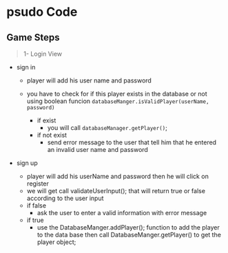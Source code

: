 # psudo Code

## Game Steps

> 1- Login View

- sign in

  - player will add his user name and password
  - you have to check for if this player exists in the database or not using boolean funcion `databaseManger.isValidPlayer(userName, password)`

    - if exist
      - you will call `databaseManager.getPlayer()`;
    - if not exist
      - send error message to the user that tell him that he entered an invalid user name and password

- sign up
  - player will add his userName and password then he will click on register
  - we will get call validateUserInput(); that will return true or false according to the user input
  - if false
    - ask the user to enter a valid information with error message
  - if true
    - use the DatabaseManger.addPlayer(); function to add the player to the data base then call DatabaseManger.getPlayer() to get the player object;
